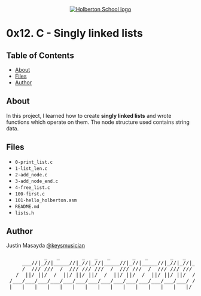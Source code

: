 <p align="center">
  <a href=#>
    <img src="https://intranet.hbtn.io/assets/holberton-logo-full-black-157ccfa3d2134776c1e3f78c0fe682968e8848b64fcacc6187976044f75f35a8.png" alt="Holberton School logo">
  </a>
</p>

# 0x12. C - Singly linked lists

## Table of Contents
* [About](#about)
* [Files](#files)
* [Author](#author)

## About
In this project, I learned how to create **singly linked lists** and wrote functions which operate on them. The node structure used contains string data.

## Files
* `0-print_list.c`
* `1-list_len.c`
* `2-add_node.c`
* `3-add_node_end.c`
* `4-free_list.c`
* `100-first.c`
* `101-hello_holberton.asm`
* `README.md`
* `lists.h`

## Author
Justin Masayda [@keysmusician](https://github.com/keysmusician)
<pre align="center">
            _   _       _   _   _       _   _       _   _   _
     ___//|_//|_____//|_//|_//|_____//|_//|_____//|_//|_//|___
     /  /// ///  /  /// /// ///  /  /// ///  /  /// /// ///  / |
   /  ||/ ||/  /  ||/ ||/ ||/  /  ||/ ||/  /  ||/ ||/ ||/  / /
 /___/___/___/___/___/___/___/___/___/___/___/___/___/___/ /
|___|___|___|___|___|___|___|___|___|___|___|___|___|___|/
</pre>
<p><span style="font-family: 'Lucida Console'; line-height: 14px; font-size: 14px; display: inline-block;">&nbsp;</span></p>
